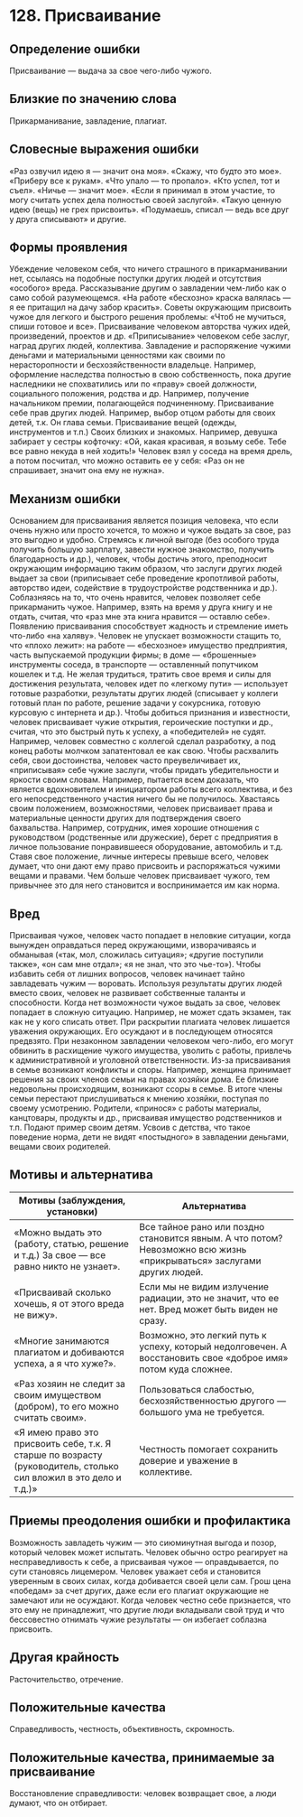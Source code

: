 ﻿# 128. Присваивание

## Определение ошибки
Присваивание — выдача за свое чего-либо чужого.

## Близкие по значению слова
Прикарманивание, завладение, плагиат.

## Словесные выражения ошибки
«Раз озвучил идею я — значит она моя».
«Скажу, что будто это мое».
«Приберу все к рукам».
«Что упало — то пропало».
«Кто успел, тот и съел».
«Ничье — значит мое».
«Если я принимал в этом участие, то могу считать успех дела полностью своей заслугой».
«Такую ценную идею (вещь) не грех присвоить».
«Подумаешь, списал — ведь все друг у друга списывают» и другие.

## Формы проявления
Убеждение человеком себя, что ничего страшного в прикарманивании нет, ссылаясь на подобные поступки других людей и отсутствия «особого» вреда.
Рассказывание другим о завладении чем-либо как о само собой разумеющемся. «На работе «бесхозно» краска валялась — я ее притащил на дачу забор красить».
Советы окружающим присвоить чужое для легкого и быстрого решения проблемы: «Чтоб не мучиться, спиши готовое и все».
Присваивание человеком авторства чужих идей, произведений, проектов и др.
«Приписывание» человеком себе заслуг, наград других людей, коллектива.
Завладение и распоряжение чужими деньгами и материальными ценностями как своими по нерасторопности и бесхозяйственности владельце. Например, оформление наследства полностью в свою собственность, пока другие наследники не спохватились или по «праву» своей должности, социального положения, родства и др. Например, получение начальником премии, полагающейся подчиненному.
Присваивание себе прав других людей. Например, выбор отцом работы для своих детей, т.к. Он глава семьи.
Присваивание вещей (одежды, инструментов и т.п.) Своих близких и знакомых. Например, девушка забирает у сестры кофточку: «Ой, какая красивая, я возьму себе. Тебе все равно некуда в ней ходить!» Человек взял у соседа на время дрель, а потом посчитал, что можно оставить ее у себя: «Раз он не спрашивает, значит она ему не нужна».

## Механизм ошибки
Основанием для присваивания является позиция человека, что если очень нужно или просто хочется, то можно и чужое выдать за свое, раз это выгодно и удобно.
Стремясь к личной выгоде (без особого труда получить большую зарплату, завести нужное знакомство, получить благодарность и др.), человек, чтобы достичь этого, преподносит окружающим информацию таким образом, что заслуги других людей выдает за свои (приписывает себе проведение кропотливой работы, авторство идеи, содействие в трудоустройстве родственника и др.).
Соблазняясь на то, что очень нравится, человек позволяет себе прикарманить чужое. Например, взять на время у друга книгу и не отдать, считая, что «раз мне эта книга нравится — оставлю себе».
Появлению присваивания способствует жадность и стремление иметь что-либо «на халяву». Человек не упускает возможности стащить то, что «плохо лежит»: на работе — «бесхозное» имущество предприятия, часть выпускаемой продукции фирмы; в доме — «брошенные» инструменты соседа, в транспорте — оставленный попутчиком кошелек и т.д.
Не желая трудиться, тратить свое время и силы для достижения результата, человек идет по «легкому пути» — использует готовые разработки, результаты других людей (списывает у коллеги готовый план по работе, решение задачи у сокурсника, готовую курсовую с интернета и др.).
Чтобы добиться признания и известности, человек присваивает чужие открытия, героические поступки и др., считая, что это быстрый путь к успеху, а «победителей» не судят. Например, человек совместно с коллегой сделал разработку, а под конец работы молчком запатентовал ее как свою.
Чтобы расхвалить себя, свои достоинства, человек часто преувеличивает их, «приписывая» себе чужие заслуги, чтобы придать убедительности и яркости своим словам. Например, пытается всем доказать, что является вдохновителем и инициатором работы всего коллектива, и без его непосредственного участия ничего бы не получилось.
Хвастаясь своим положением, возможностями, человек присваивает права и материальные ценности других для подтверждения своего бахвальства. Например, сотрудник, имея хорошие отношения с руководством (родственные или дружеские), берет с предприятия в личное пользование понравившееся оборудование, автомобиль и т.д.
Ставя свое положение, личные интересы превыше всего, человек думает, что они дают ему право присвоить и распоряжаться чужими вещами и правами.
Чем больше человек присваивает чужого, тем привычнее это для него становится и воспринимается им как норма.

## Вред
Присваивая чужое, человек часто попадает в неловкие ситуации, когда вынужден оправдаться перед окружающими, изворачиваясь и обманывая («так, мол, сложилась ситуация»; «другие поступили также», «он сам мне отдал»; «я не знал, что это чье-то»). Чтобы избавить себя от лишних вопросов, человек начинает тайно завладевать чужим — воровать.
Используя результаты других людей вместо своих, человек не развивает собственные таланты и способности. Когда нет возможности чужое выдать за свое, человек попадает в сложную ситуацию. Например, не может сдать экзамен, так как не у кого списать ответ.
При раскрытии плагиата человек лишается уважения окружающих. Его осуждают и в последующем относятся предвзято.
При незаконном завладении человеком чего-либо, его могут обвинить в расхищение чужого имущества, уволить с работы, привлечь к административной и уголовной ответственности.
Из-за присваивания в семье возникают конфликты и споры. Например, женщина принимает решения за своих членов семьи на правах хозяйки дома. Ее близкие недовольны происходящим, возникают ссоры в семье. В итоге члены семьи перестают прислушиваться к мнению хозяйки, поступая по своему усмотрению.
Родители, «принося» с работы материалы, канцтовары, продукты и др., присваивая имущество родственников и т.п. Подают пример своим детям. Усвоив с детства, что такое поведение норма, дети не видят «постыдного» в завладении деньгами, вещами своих родителей.

## Мотивы и альтернатива
Мотивы (заблуждения, установки) | Альтернатива
---|---
«Можно выдать это (работу, статью, решение и т.д.) За свое — все равно никто не узнает».	| Все тайное рано или поздно становится явным. А что потом? Невозможно всю жизнь «прикрываться» заслугами других людей.
«Присваивай сколько хочешь, я от этого вреда не вижу».	| Если мы не видим излучение радиации, это не значит, что ее нет. Вред может быть виден не сразу.
«Многие занимаются плагиатом и добиваются успеха, а я что хуже?».	| Возможно, это легкий путь к успеху, который недолговечен. А восстановить свое «доброе имя» потом куда сложнее.
«Раз хозяин не следит за своим имуществом (добром), то его можно считать своим».	| Пользоваться слабостью, бесхозяйственностью другого — большого ума не требуется.
«Я имею право это присвоить себе, т.к. Я старше по возрасту (руководитель, столько сил вложил в это дело и т.д.)»	| Честность помогает сохранить доверие и уважение в коллективе.

## Приемы преодоления ошибки и профилактика
Возможность завладеть чужим — это сиюминутная выгода и позор, который человек может испытать.
Человек обычно остро реагирует на несправедливость к себе, а присваивая чужое — оправдывается, по сути становясь лицемером.
Человек уважает себя и становится уверенным в своих силах, когда добивается своей цели сам. Грош цена «победам» за счет других, даже если его плагиат окружающие не замечают или не осуждают.
Когда человек честно себе признается, что это ему не принадлежит, что другие люди вкладывали свой труд и что бессовестно отнимать чужие результаты — он избегает соблазна присвоить.

## Другая крайность
Расточительство, отречение.

## Положительные качества
Справедливость, честность, объективность, скромность.

## Положительные качества, принимаемые за присваивание
Восстановление справедливости: человек возвращает свое, а люди думают, что он отбирает. 
